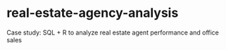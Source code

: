 # real-estate-agency-analysis
Case study: SQL + R to analyze real estate agent performance and office sales
